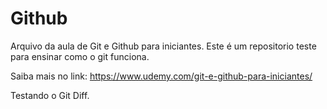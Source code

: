 # Github

Arquivo da aula de Git e Github para iniciantes.
Este é um repositorio teste para ensinar como o git funciona.

Saiba mais no link: https://www.udemy.com/git-e-github-para-iniciantes/

Testando o Git Diff.

